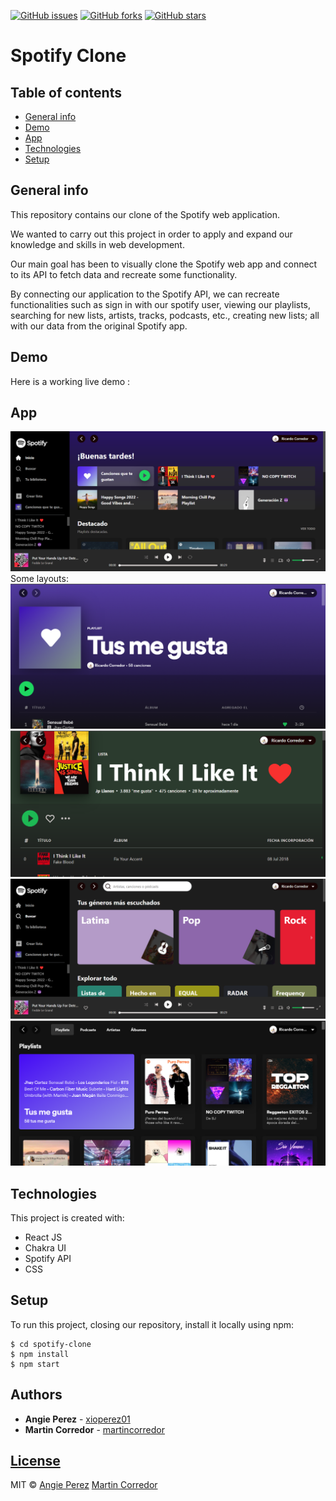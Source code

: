 [![GitHub issues](https://img.shields.io/github/issues/xioperez01/spotify-clone)](https://github.com/xioperez01/spotify-clone/issues)
[![GitHub forks](https://img.shields.io/github/forks/xioperez01/spotify-clone?color=orange)](https://github.com/xioperez01/spotify-clone/network)
[![GitHub stars](https://img.shields.io/github/stars/xioperez01/spotify-clone?color=blueviolet)](https://github.com/xioperez01/spotify-clone/stargazers)

# Spotify Clone 
## Table of contents
* [General info](#general-info)
* [Demo](#demo)
* [App](#app)
* [Technologies](#technologies)
* [Setup](#setup)

## General info
This repository contains our clone of the Spotify web application.

We wanted to carry out this project in order to apply and expand our knowledge and skills in web development.

Our main goal has been to visually clone the Spotify web app and connect to its API to fetch data and recreate some functionality.

By connecting our application to the Spotify API, we can recreate functionalities such as sign in with our spotify user, viewing our playlists, searching for new lists, artists, tracks, podcasts, etc., creating new lists; all with our data from the original Spotify app.

## Demo
Here is a working live demo :

## App
![](src/images/Inicio.png)
Some layouts:
![](src/images/TusMeGusta.png) ![](src/images/PlayList.png)
![](src/images/BusquedaPrincipal.png) ![](src/images/BibliotecaPlaylists.png)
	
## Technologies
This project is created with:
* React JS
* Chakra UI
* Spotify API
* CSS

## Setup
To run this project, closing our repository, install it locally using npm:

```
$ cd spotify-clone
$ npm install
$ npm start
```
## Authors
* **Angie Perez** - [xioperez01](https://github.com/xioperez01)
* **Martin Corredor** - [martincorredor](https://github.com/martincorredor)

## [License](https://github.com/xioperez01/spotify-clone/blob/main/LICENSE)
MIT © [Angie Perez](https://github.com/xioperez01) [Martin Corredor](https://github.com/martincorredor)
